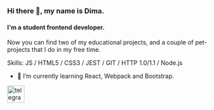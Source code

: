 ### Hi there 👋, my name is Dima.
#### I'm a student frontend developer.

Now you can find two of my educational projects, and a couple of pet-projects that I do in my free time.

Skills: JS / HTML5 / CSS3 / JEST / GIT / HTTP 1.0/1.1 / Node.js

- 🌱 I’m currently learning React, Webpack and Bootstrap.



[<img src='https://cdn.jsdelivr.net/npm/simple-icons@3.0.1/icons/telegram.svg' alt='telegram' height='40'>]( https://t.me/los_vetaliy)  

